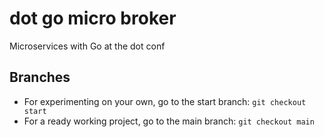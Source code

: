 # dot go micro broker
Microservices with Go at the dot conf

## Branches
- For experimenting on your own, go to the start branch: `git checkout start`
- For a ready working project, go to the main branch: `git checkout main`